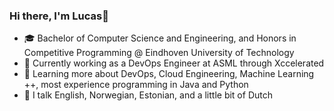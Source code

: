 ### Hi there, I'm Lucas👋
- 🎓 Bachelor of Computer Science and Engineering, and Honors in Competitive Programming @ Eindhoven University of Technology
- 🔭 Currently working as a DevOps Engineer at ASML through Xccelerated
- 🌱 Learning more about DevOps, Cloud Engineering, Machine Learning ++, most experience programming in Java and Python
- 💬 I talk English, Norwegian, Estonian, and a little bit of Dutch
